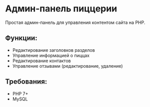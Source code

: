 # Админ-панель пиццерии

Простая админ-панель для управления контентом сайта на PHP.

## Функции:
- Редактирование заголовков разделов
- Управление информацией о пиццах
- Редактирование контактов
- Управление отзывами (редактирование, удаление)

## Требования:
- PHP 7+
- MySQL


